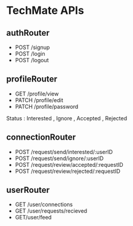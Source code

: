 # TechMate APIs
 ## authRouter
- POST /signup
- POST /login
- POST /logout

## profileRouter
- GET /profile/view
- PATCH /profile/edit
- PATCH /profile/password

Status : Interested , Ignore , Accepted , Rejected

 ## connectionRouter
- POST /request/send/interested/:userID
- POST /request/send/ignore/:userID
- POST /request/review/accepted/:requestID
- POST /request/review/rejected/:requestID

 ## userRouter
- GET /user/connections
- GET /user/requests/recieved
- GET/user/feed